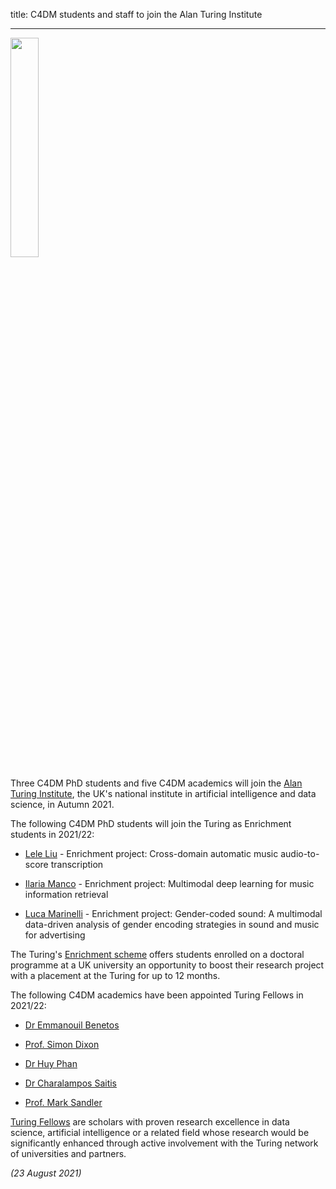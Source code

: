 title: C4DM students and staff to join the Alan Turing Institute

-------------------

<p><a href="https://www.turing.ac.uk/" target=”_blank”><img src="/news/images/Turing-logo.jpg" width="30%" /></a></p>

Three C4DM PhD students and five C4DM academics will join the <a href="https://www.turing.ac.uk/">Alan Turing Institute</a>, the UK's national institute in artificial intelligence and data science, in Autumn 2021.

The following C4DM PhD students will join the Turing as Enrichment students in 2021/22:

* <a href="https://cheriell.github.io/">Lele Liu</a> - Enrichment project: Cross-domain automatic music audio-to-score transcription

* <a href="https://ilariamanco.com/">Ilaria Manco</a> - Enrichment project: Multimodal deep learning for music information retrieval

* <a href="https://scholar.google.com/citations?user=a7QiLTQAAAAJ&hl=en">Luca Marinelli</a> - Enrichment project: Gender-coded sound: A multimodal data-driven analysis of gender encoding strategies in sound and music for advertising

The Turing's <a href="https://www.turing.ac.uk/work-turing/studentships/enrichment">Enrichment scheme</a> offers students enrolled on a doctoral programme at a UK university an opportunity to boost their research project with a placement at the Turing for up to 12 months.

The following C4DM academics have been appointed Turing Fellows in 2021/22:

* <a href="http://eecs.qmul.ac.uk/~emmanouilb/">Dr Emmanouil Benetos</a>

* <a href="http://www.eecs.qmul.ac.uk/~simond/">Prof. Simon Dixon</a>

* <a href="https://pquochuy.github.io/">Dr Huy Phan</a>

* <a href="http://eecs.qmul.ac.uk/profiles/saitischaralampos.html">Dr Charalampos Saitis</a>

* <a href="http://www.eecs.qmul.ac.uk/profiles/sandlermark.html">Prof. Mark Sandler</a>

<a href="https://www.turing.ac.uk/turing-fellow-call-2021">Turing Fellows</a> are scholars with proven research excellence in data science, artificial intelligence or a related field whose research would be significantly enhanced through active involvement with the Turing network of universities and partners.


<i>(23 August 2021)</i>
